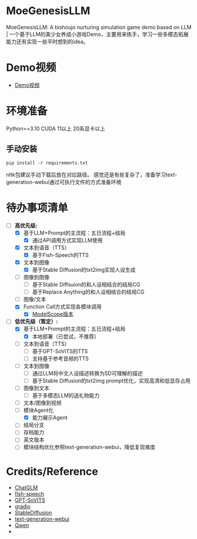 # MoeGenesisLLM
MoeGenesisLLM: A bishoujo nurturing simulation game demo based on LLM | 一个基于LLM的美少女养成小游戏Demo，主要用来练手，学习一些多模态拓展能力还有实现一些平时想到的idea。
# Demo视频
- [Demo视频](https://github.com/sunnytoday173/MoeGenesisLLM/blob/main/video/demo.mkv)
# 环境准备
Python==3.10 CUDA 11以上 20系显卡以上
## 手动安装
```
pip install -r requirements.txt
```
nltk包建议手动下载后放在对应路径。
感觉还是有些复杂了，准备学习text-generation-webui通过可执行文件的方式准备环境

# 待办事项清单
- [ ] **高优先级:**
   - [x] 基于LLM+Prompt的主流程：五日流程+结局
       - [x] 通过API调用方式实现LLM使用
   - [x] 文本到语音（TTS）
       - [x] 基于Fish-Speech的TTS
   - [x] 文本到图像
     - [x] 基于Stable Diffusion的txt2img实现人设生成
   - [ ] 图像到图像
     - [ ] 基于Stable Diffsuion的和人设相结合的结局CG
     - [ ] 基于Replace Anything的和人设相结合的结局CG
   - [ ] 图像/文本
   - [x] Function Call方式实现各模块调用
     - [x] [ModelScope版本](https://www.modelscope.cn/studios/Sunnytoday/moe_genesis_template/summary)
     
- [ ] **低优先级（暂定）:**
   - [x] 基于LLM+Prompt的主流程：五日流程+结局
     - [x] 本地部署（已尝试，不推荐）
   - [ ] 文本到语音（TTS）
       - [ ] 基于GPT-SoViTS的TTS
       - [ ] 支持基于参考音频的TTS
   - [ ] 文本到图像
     - [ ] 通过LLM将中文人设描述转换为SD可理解的描述
     - [ ] 基于Stable Diffusion的txt2img prompt优化，实现高清和低显存占用
   - [ ] 图像到文本
       - [ ] 基于多模态LLM的送礼物能力
   - [ ] 文本/图像到视频
   - [ ] 模块Agent化
       - [x] 能力展示Agent
   - [ ] 结局分支
   - [ ] 存档能力
   - [ ] 英文版本
   - [ ] 模块结构优化参照text-generation-webui，降低复现难度
         
# Credits/Reference
- [ChatGLM](https://github.com/THUDM)
- [fish-speech](https://github.com/fishaudio/fish-speech)
- [GPT-SoVITS](https://github.com/RVC-Boss/GPT-SoVITS)
- [gradio](https://github.com/gradio-app/gradio)
- [StableDiffusion](https://github.com/Stability-AI/stablediffusion)
- [text-generation-webui](https://github.com/oobabooga/text-generation-webui)
- [Qwen](https://github.com/QwenLM/Qwen)
- 
